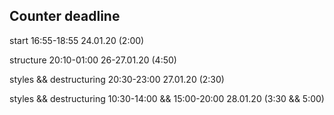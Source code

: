 ## Counter deadline

start 16:55-18:55 24.01.20 (2:00)  

structure 20:10-01:00 26-27.01.20 (4:50)  

styles && destructuring 20:30-23:00 27.01.20 (2:30)  

styles && destructuring 10:30-14:00 && 15:00-20:00 28.01.20 (3:30 && 5:00)
